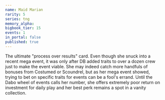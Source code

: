 ```yaml
---
name: Maid Marian
rarity: 5
series: tng
memory_alpha:
bigbook_tier: 15
events: 1
in_portal: false
published: true
---
```


The ultimate "process over results" card. Even though she snuck into a recent mega event, it was only after DB added traits to over a dozen crew just to make the event viable. She may indeed catch more handfuls of bonuses from Costumed or Scoundrel, but as her mega event showed, trying to bet on specific traits for events can be a fool's errand. Until the Dabo wheel of events calls her number, she offers extremely poor return on investment for daily play and her best perk remains a spot in a vanity collection.

